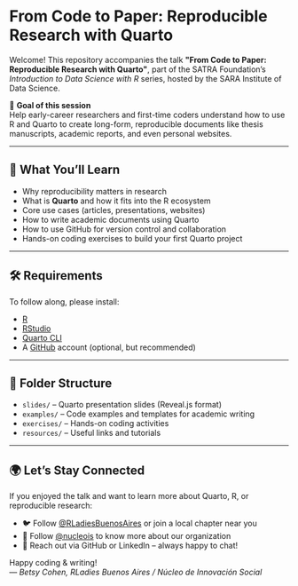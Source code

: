 # From Code to Paper: Reproducible Research with Quarto

Welcome! This repository accompanies the talk **"From Code to Paper: Reproducible Research with Quarto"**, part of the SATRA Foundation’s *Introduction to Data Science with R* series, hosted by the SARA Institute of Data Science.

🎯 **Goal of this session**  
Help early-career researchers and first-time coders understand how to use R and Quarto to create long-form, reproducible documents like thesis manuscripts, academic reports, and even personal websites.

---

## 🧠 What You’ll Learn

- Why reproducibility matters in research  
- What is **Quarto** and how it fits into the R ecosystem  
- Core use cases (articles, presentations, websites)  
- How to write academic documents using Quarto  
- How to use GitHub for version control and collaboration  
- Hands-on coding exercises to build your first Quarto project  

---

## 🛠 Requirements

To follow along, please install:

- [R](https://cran.r-project.org/)
- [RStudio](https://posit.co/download/rstudio-desktop/)
- [Quarto CLI](https://quarto.org/docs/get-started/)
- A [GitHub](https://github.com/) account (optional, but recommended)

---

## 📂 Folder Structure

- `slides/` – Quarto presentation slides (Reveal.js format)  
- `examples/` – Code examples and templates for academic writing  
- `exercises/` – Hands-on coding activities  
- `resources/` – Useful links and tutorials  

---

## 🌍 Let’s Stay Connected

If you enjoyed the talk and want to learn more about Quarto, R, or reproducible research:

- 🐦 Follow [@RLadiesBuenosAires](https://x.com/RLadiesBA) or join a local chapter near you
- 💜 Follow [@nucleois](https://www.linkedin.com/company/nucleois/) to know more about our organization
- 💌 Reach out via GitHub or LinkedIn – always happy to chat!

Happy coding & writing!  
— *Betsy Cohen, RLadies Buenos Aires / Núcleo de Innovación Social*
